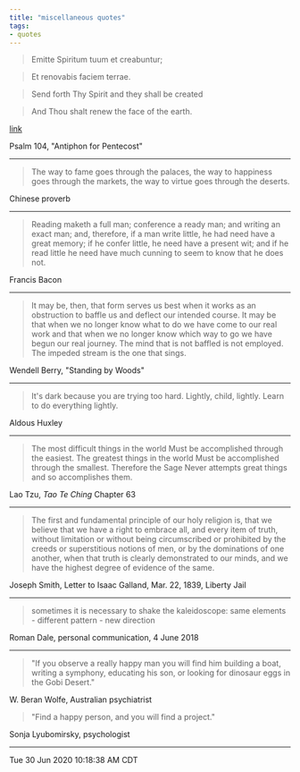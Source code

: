 ```yaml
---
title: "miscellaneous quotes"
tags:
- quotes
---
```




> Emitte Spiritum tuum et creabuntur;

> Et renovabis faciem terrae.

> Send forth Thy Spirit and they shall be created

> And Thou shalt renew the face of the earth.

[link](http://www1.cpdl.org/wiki/index.php/Emitte_spiritum_tuum)

Psalm 104, "Antiphon for Pentecost"

---

> The way to fame goes through the palaces,
> the way to happiness goes through the markets,
> the way to virtue goes through the deserts.

Chinese proverb

---

> Reading maketh a full man;
> conference a ready man;
> and writing an exact man;
> and, therefore, if a man write little, he had need have a great memory;
> if he confer little, he need have a present wit;
> and if he read little he need have much cunning to seem to know that he does not.

Francis Bacon

---

> It may be, then, that form serves us best
when it works as an obstruction to baffle us
and deflect our intended course.
It may be that when we no longer know what to do
we have come to our real work and that
when we no longer know which way to go
we have begun our real journey.
The mind that is not baffled is not employed.
The impeded stream is the one that sings.

Wendell Berry, "Standing by Woods"

---

> It's dark because you are trying too hard.
Lightly, child, lightly.
Learn to do everything lightly.

Aldous Huxley

---

> The most difficult things in the world
Must be accomplished through the easiest.
The greatest things in the world
Must be accomplished through the smallest.
Therefore the Sage
Never attempts great things and so accomplishes them.

Lao Tzu, _Tao Te Ching_ Chapter 63

---

> The first and fundamental principle of our holy religion is,
that we believe that we have a right to embrace all,
and every item of truth,
without limitation or
without being circumscribed or
prohibited by the creeds or
superstitious notions of men, or by the
dominations of one another,
when that truth is clearly demonstrated to our minds,
and we have the highest degree of evidence of the same.

Joseph Smith, Letter to Isaac Galland, Mar. 22, 1839, Liberty Jail

---

> sometimes it is necessary to shake the kaleidoscope: same elements - different pattern - new direction

Roman Dale, personal communication, 4 June 2018

---

>"If you observe a really happy man you will find him building a boat, writing a symphony, educating his son, or looking for dinosaur eggs in the Gobi Desert."

W. Beran Wolfe, Australian psychiatrist

>"Find a happy person, and you will find a project."

Sonja Lyubomirsky, psychologist

---
Tue 30 Jun 2020 10:18:38 AM CDT
